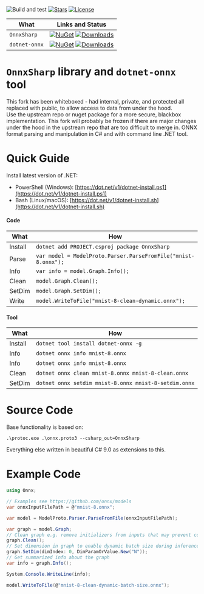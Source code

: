 ![Build and test](https://github.com/nietras/OnnxSharp/workflows/.NET/badge.svg)
[![Stars](https://img.shields.io/github/stars/nietras/OnnxSharp)](https://github.com/nietras/OnnxSharp/stargazers)
[![License](https://img.shields.io/badge/license-MIT-blue.svg)](LICENSE.md)

|What        |Links and Status|
|---------------|------|
|`OnnxSharp`  |[![NuGet](https://img.shields.io/nuget/v/OnnxSharp)](https://www.nuget.org/packages/OnnxSharp/) [![Downloads](https://img.shields.io/nuget/dt/OnnxSharp)](https://www.nuget.org/packages/OnnxSharp/) |
|`dotnet-onnx`|[![NuGet](https://img.shields.io/nuget/v/dotnet-onnx)](https://www.nuget.org/packages/dotnet-onnx/) [![Downloads](https://img.shields.io/nuget/dt/dotnet-onnx)](https://www.nuget.org/packages/dotnet-onnx/) |

# `OnnxSharp` library and `dotnet-onnx` tool
This fork has been whiteboxed - had internal, private, and protected all replaced with public, to allow access to data from under the hood.  
Use the upstream repo or nuget package for a more secure, blackbox implementation.
This fork will probably be frozen if there are major changes under the hood in the upstream repo that are too difficult to merge in.
ONNX format parsing and manipulation in C# and with command line .NET tool. 

# Quick Guide
Install latest version of .NET:
* PowerShell (Windows): [https://dot.net/v1/dotnet-install.ps1](https://dot.net/v1/dotnet-install.ps1)
* Bash (Linux/macOS): [https://dot.net/v1/dotnet-install.sh](https://dot.net/v1/dotnet-install.sh)

#### Code
|What          |How                                         |
|--------------|---------------------------------------------------|
|Install       |`dotnet add PROJECT.csproj package OnnxSharp`|
|Parse         |`var model = ModelProto.Parser.ParseFromFile("mnist-8.onnx");`|
|Info          |`var info = model.Graph.Info();`|
|Clean         |`model.Graph.Clean();`|
|SetDim        |`model.Graph.SetDim();`|
|Write         |`model.WriteToFile("mnist-8-clean-dynamic.onnx");`|

#### Tool
|What          |How                     |
|--------------|----------------------------|
|Install       |`dotnet tool install dotnet-onnx -g`|
|Info          |`dotnet onnx info mnist-8.onnx`|
|Info          |`dotnet onnx info mnist-8.onnx`|
|Clean         |`dotnet onnx clean mnist-8.onnx mnist-8-clean.onnx`|
|SetDim        |`dotnet onnx setdim mnist-8.onnx mnist-8-setdim.onnx`|

# Source Code
Base functionality is based on:
```
.\protoc.exe .\onnx.proto3 --csharp_out=OnnxSharp
```
Everything else written in beautiful C# 9.0 as extensions to this.

# Example Code
```csharp
using Onnx;

// Examples see https://github.com/onnx/models
var onnxInputFilePath = @"mnist-8.onnx";

var model = ModelProto.Parser.ParseFromFile(onnxInputFilePath);

var graph = model.Graph;
// Clean graph e.g. remove initializers from inputs that may prevent constant folding
graph.Clean();
// Set dimension in graph to enable dynamic batch size during inference
graph.SetDim(dimIndex: 0, DimParamOrValue.New("N"));
// Get summarized info about the graph
var info = graph.Info();

System.Console.WriteLine(info);

model.WriteToFile(@"mnist-8-clean-dynamic-batch-size.onnx");
```